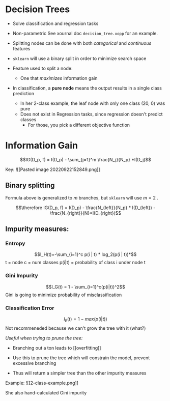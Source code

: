 # Decision Trees
- Solve classification and regression tasks
- Non-parametric
See xournal doc `decision_tree.xopp` for an example.

- Splitting nodes can be done with both *categorical* and *continuous* features
- `sklearn` will use a binary split in order to minimize search space
- Feature used to split a node:
	- One that *maximizes* information gain
- In classification, a **pure node** means the output results in a single class prediction
	- In her 2-class example, the leaf node with only one class (20, 0) was pure
	- Does not exist in Regression tasks, since regression doesn't predict classes
		- For those, you pick a different objective function

# Information Gain
$$IG(D_p, f) = I(D_p) - \sum_{j=1}^m \frac{N_j}{N_p} *I(D_j)$$

Key:
![[Pasted image 20220922152849.png]]

## Binary splitting
Formula above is generalized to $m$ branches, but `sklearn` will use $m=2$ .

$$\therefore IG(D_p, f) = I(D_p) - \frac{N_{left}}{N_p} * I(D_{left}) - \frac{N_{right}}{N}*I(D_{right})$$

## Impurity measures:
### Entropy
$$I_H(t)=-\sum_{i=1}^c p(i | t) * log_2(p(i | t))*$$
t = node
c = num classes
p(i|t) = probability of class i under node t
	
### Gini Impurity
$$I_G(t) = 1 - \sum_{i=1}^c(p(i|t))^2$$
Gini is going to minimize probability of misclassification

### Classification Error
$$I_E(t) = 1 - max(p(i|t))$$
Not recommeneded because we can't grow the tree with it (what?)

*Useful when trying to prune the tree:*

- Branching out a ton leads to [[overfitting]]
- Use this to prune the tree which will constrain the model, prevent excessive branching

- Thus will return a simpler tree than the other impurity measures

Example:
![[2-class-example.png]]

She also hand-calculated Gini impurity
